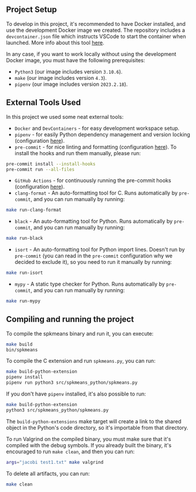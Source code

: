 ## Project Setup
To develop in this project, it's recommended to have Docker installed, and use the development Docker image we created.
The repository includes a `devcontainer.json` file which instructs VSCode to start the container when launched.
More info about this tool [here](https://code.visualstudio.com/docs/devcontainers/containers).

In any case, if you want to work locally without using the development Docker image, you must have the following prerequisites:
- `Python3` (our image includes version `3.10.6`).
- `make` (our image includes version `4.3`).
- `pipenv` (our image includes version `2023.2.18`).

## External Tools Used
In this project we used some neat external tools:
- `Docker` and `DevContainers` - for easy development workspace setup.
- `pipenv` - for easily Python dependency management and version locking (configuration [here](Pipfile)).
- `pre-commit` - for nice linting and formatting (configuration [here](.pre-commit-config.yaml)). To install the hooks and run them manually, please run:
```bash
pre-commit install --install-hooks
pre-commit run --all-files
```
- `GitHub Actions` - for continuously running the pre-commit hooks (configuration [here](.github/workflows/pre-commit.yaml)).
- `clang-format` - An auto-formatting tool for C. Runs automatically by `pre-commit`, and you can run manually by running:
```bash
make run-clang-format
```
- `black` - An auto-formatting tool for Python. Runs automatically by `pre-commit`, and you can run manually by running:
```bash
make run-black
```
- `isort` - An auto-formatting tool for Python import lines. Doesn't run by `pre-commit` (you can read in the `pre-commit` configuration why we decided to exclude it), so you need to run it manually by running:
```bash
make run-isort
```
- `mypy` - A static type checker for Python. Runs automatically by `pre-commit`, and you can run manually by running:
```bash
make run-mypy
```

## Compiling and running the project
To compile the spkmeans binary and run it, you can execute:
```bash
make build
bin/spkmeans
```

To compile the C extension and run `spkmeans.py`, you can run:
```bash
make build-python-extension
pipenv install
pipenv run python3 src/spkmeans_python/spkmeans.py
```

If you don't have `pipenv` installed, it's also possible to run:
```bash
make build-python-extension
python3 src/spkmeans_python/spkmeans.py
```
The `build-python-extensions` make target will create a link to the shared object in the Python's code directory, so it's importable from that directory.

To run Valgrind on the compiled binary, you must make sure that it's compiled with the debug symbols. If you already built the binary, it's encouraged to run `make clean`, and then you can run:
```bash
args="jacobi test1.txt" make valgrind
```

To delete all artifacts, you can run:
```bash
make clean
```
